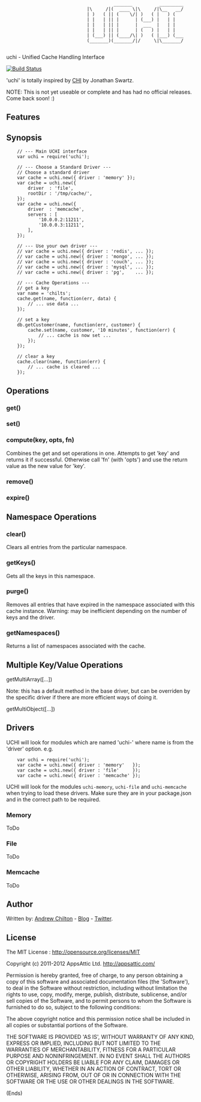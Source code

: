 ```
                                        _______          _________
                              |\     /|(  ____ \|\     /|\__   __/
                              | )   ( || (    \/| )   ( |   ) (   
                              | |   | || |      | (___) |   | |   
                              | |   | || |      |  ___  |   | |   
                              | |   | || |      | (   ) |   | |   
                              | (___) || (____/\| )   ( |___) (___
                              (_______)(_______/|/     \|\_______/
                                                                  
```

uchi - Unified Cache Handling Interface

[![Build Status](https://secure.travis-ci.org/appsattic/uchi.png?branch=master)](http://travis-ci.org/appsattic/uchi)

'uchi' is totally inspired by [CHI](http://search.cpan.org/dist/CHI/) by Jonathan Swartz.

NOTE: This is not yet useable or complete and has had no official releases. Come back soon! :)

## Features ##

## Synopsis ##

```
    // --- Main UCHI interface
    var uchi = require('uchi');

    // --- Choose a Standard Driver ---
    // Choose a standard driver
    var cache = uchi.new({ driver : 'memory' });
    var cache = uchi.new({
        driver  : 'file',
        rootDir : '/tmp/cache/',
    });
    var cache = uchi.new({
        driver  : 'memcache',
        servers : [
            '10.0.0.2:11211',
            '10.0.0.3:11211',
        ],
    });

    // --- Use your own driver ---
    // var cache = uchi.new({ driver : 'redis', ... });
    // var cache = uchi.new({ driver : 'mongo', ... });
    // var cache = uchi.new({ driver : 'couch', ... });
    // var cache = uchi.new({ driver : 'mysql', ... });
    // var cache = uchi.new({ driver : 'pg',    ... });

    // --- Cache Operations ---
    // get a key
    var name = 'chilts';
    cache.get(name, function(err, data) {
        // ... use data ...
    });

    // set a key
    db.getCustomer(name, function(err, customer) {
        cache.set(name, customer, '10 minutes', function(err) {
            // ... cache is now set ...
        });
    });

    // clear a key
    cache.clear(name, function(err) {
        // ... cache is cleared ...
    });
```

## Operations ##

### get() ###
### set() ###


### compute(key, opts, fn) ###

Combines the get and set operations in one. Attempts to get 'key' and returns
it if successful. Otherwise call 'fn' (with 'opts') and use the return value as
the new value for 'key'.

### remove() ###

### expire() ###

## Namespace Operations ##

### clear() ###

Clears all entries from the particular namespace.

### getKeys() ###

Gets all the keys in this namespace.

### purge() ###

Removes all entries that have expired in the namespace associated with this
cache instance. Warning: may be inefficient depending on the number of keys and
the driver.

### getNamespaces() ###

Returns a list of namespaces associated with the cache.

## Multiple Key/Value Operations ##

getMultiArray([...])

Note: this has a default method in the base driver, but can be overriden by the
specific driver if there are more efficient ways of doing it.

getMultiObject([...])


## Drivers ##

UCHI will look for modules which are named 'uchi-<name>' where name is from the 'driver' option. e.g.

```
    var uchi = require('uchi');
    var cache = uchi.new({ driver : 'memory'   });
    var cache = uchi.new({ driver : 'file'     });
    var cache = uchi.new({ driver : 'memcache' });
```

UCHI will look for the modules ```uchi-memory```, ```uchi-file``` and
```uchi-memcache``` when trying to load these drivers. Make sure they are in
your package.json and in the correct path to be required.

### Memory ###

ToDo

### File ###

ToDo

### Memcache ###

ToDo

## Author ##

Written by: [Andrew Chilton](http://chilts.org/) - [Blog](http://chilts.org/blog/) -
[Twitter](https://twitter.com/andychilton).

## License ##

The MIT License : http://opensource.org/licenses/MIT

Copyright (c) 2011-2012 AppsAttic Ltd. http://appsattic.com/

Permission is hereby granted, free of charge, to any person obtaining a copy of this software and associated
documentation files (the 'Software'), to deal in the Software without restriction, including without limitation the
rights to use, copy, modify, merge, publish, distribute, sublicense, and/or sell copies of the Software, and to permit
persons to whom the Software is furnished to do so, subject to the following conditions:

The above copyright notice and this permission notice shall be included in all copies or substantial portions of the
Software.

THE SOFTWARE IS PROVIDED 'AS IS', WITHOUT WARRANTY OF ANY KIND, EXPRESS OR IMPLIED, INCLUDING BUT NOT LIMITED TO THE
WARRANTIES OF MERCHANTABILITY, FITNESS FOR A PARTICULAR PURPOSE AND NONINFRINGEMENT. IN NO EVENT SHALL THE AUTHORS OR
COPYRIGHT HOLDERS BE LIABLE FOR ANY CLAIM, DAMAGES OR OTHER LIABILITY, WHETHER IN AN ACTION OF CONTRACT, TORT OR
OTHERWISE, ARISING FROM, OUT OF OR IN CONNECTION WITH THE SOFTWARE OR THE USE OR OTHER DEALINGS IN THE SOFTWARE.

(Ends)
